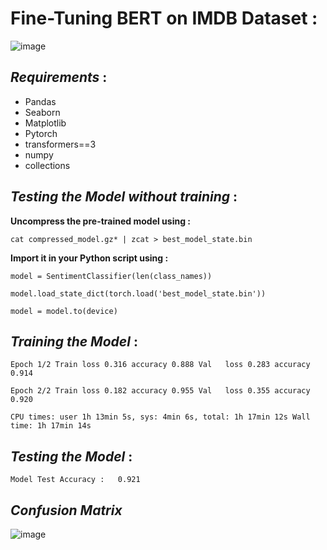 # Fine-Tuning BERT on IMDB Dataset :

<p align="center"> 
  
  ![image](https://user-images.githubusercontent.com/85687148/128644652-26320c24-8745-44f5-beaa-d9a16995bc34.png) 

</p>


## ***Requirements*** :

* Pandas
* Seaborn
* Matplotlib
* Pytorch
* transformers==3
* numpy
* collections

## ***Testing the Model without training*** :

**Uncompress the pre-trained model using :**

`cat compressed_model.gz* | zcat > best_model_state.bin`

**Import it in your Python script using :**


`model = SentimentClassifier(len(class_names))`

`model.load_state_dict(torch.load('best_model_state.bin'))`

`model = model.to(device)`


## ***Training the Model*** :


`Epoch 1/2
Train loss 0.316 accuracy 0.888
Val   loss 0.283 accuracy 0.914`

`Epoch 2/2
Train loss 0.182 accuracy 0.955
Val   loss 0.355 accuracy 0.920`

`CPU times: user 1h 13min 5s, sys: 4min 6s, total: 1h 17min 12s
Wall time: 1h 17min 14s`


## ***Testing the Model*** :


`
Model Test Accuracy :   0.921
`
## ***Confusion Matrix***

![image](https://user-images.githubusercontent.com/85687148/128558564-c6dc1640-5bc0-466d-883d-89b4e8c9e929.png)

